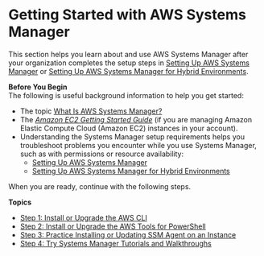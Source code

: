 # Getting Started with AWS Systems Manager<a name="getting-started"></a>

This section helps you learn about and use AWS Systems Manager after your organization completes the setup steps in [Setting Up AWS Systems Manager](systems-manager-setting-up.md) or [Setting Up AWS Systems Manager for Hybrid Environments](systems-manager-managedinstances.md)\. 

**Before You Begin**  
The following is useful background information to help you get started:
+ The topic [What Is AWS Systems Manager?](what-is-systems-manager.md)
+ The *[Amazon EC2 Getting Started Guide](https://docs.aws.amazon.com/AWSEC2/latest/GettingStartedGuide/)* \(if you are managing Amazon Elastic Compute Cloud \(Amazon EC2\) instances in your account\)\.
+ Understanding the Systems Manager setup requirements helps you troubleshoot problems you encounter while you use Systems Manager, such as with permissions or resource availability:
  + [Setting Up AWS Systems Manager](systems-manager-setting-up.md)
  + [Setting Up AWS Systems Manager for Hybrid Environments](systems-manager-managedinstances.md)

When you are ready, continue with the following steps\.

**Topics**
+ [Step 1: Install or Upgrade the AWS CLI](getting-started-cli.md)
+ [Step 2: Install or Upgrade the AWS Tools for PowerShell](getting-started-ps.md)
+ [Step 3: Practice Installing or Updating SSM Agent on an Instance](getting-started-agent.md)
+ [Step 4: Try Systems Manager Tutorials and Walkthroughs](getting-started-walkthroughs.md)